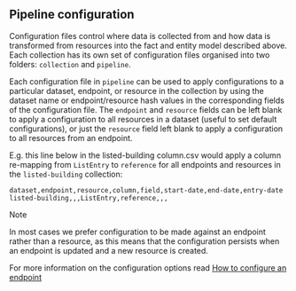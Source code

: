 ## Pipeline configuration 

Configuration files control where data is collected from and how data is transformed from resources into the fact and entity model described above. Each collection has its own set of configuration files organised into two folders: `collection` and `pipeline`. 

Each configuration file in `pipeline` can be used to apply configurations to a particular dataset, endpoint, or resource in the collection by using the dataset name or endpoint/resource hash values in the corresponding fields of the configuration file. The `endpoint` and `resource` fields can be left blank to apply a configuration to all resources in a dataset (useful to set default configurations), or just the `resource` field left blank to apply a configuration to all resources from an endpoint.

E.g. this line below in the listed-building column.csv would apply a column re-mapping from `ListEntry` to `reference` for all endpoints and resources in the `listed-building` collection:

```
dataset,endpoint,resource,column,field,start-date,end-date,entry-date
listed-building,,,ListEntry,reference,,,

```

> [!NOTE] 
> In most cases we prefer configuration to be made against an endpoint rather than a resource, as this means that the configuration persists when an endpoint is updated and a new resource is created.

For more information on the configuration options read [How to configure an endpoint](https://github.com/digital-land/digital-land/wiki/Configure-an-endpoint)

